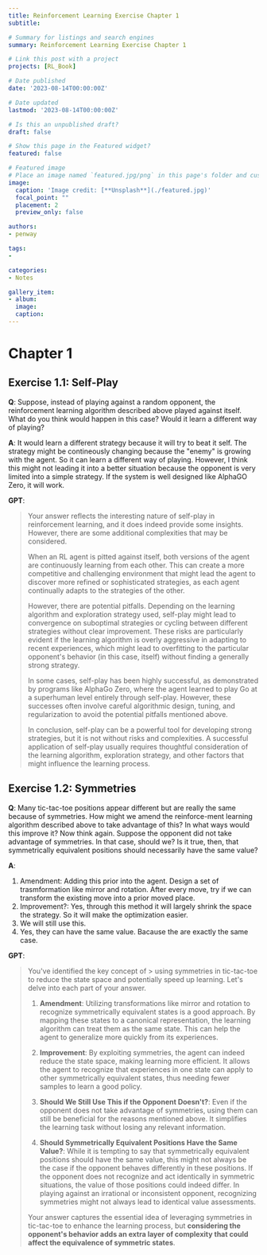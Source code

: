 ```yaml
---
title: Reinforcement Learning Exercise Chapter 1
subtitle: 

# Summary for listings and search engines
summary: Reinforcement Learning Exercise Chapter 1

# Link this post with a project
projects: [RL_Book]

# Date published
date: '2023-08-14T00:00:00Z'

# Date updated
lastmod: '2023-08-14T00:00:00Z'

# Is this an unpublished draft?
draft: false

# Show this page in the Featured widget?
featured: false

# Featured image
# Place an image named `featured.jpg/png` in this page's folder and customize its options here.
image:
  caption: 'Image credit: [**Unsplash**](./featured.jpg)'
  focal_point: ""
  placement: 2
  preview_only: false

authors:
- penway

tags:
- 

categories:
- Notes

gallery_item:
- album: 
  image:
  caption:
---
```


# Chapter 1
## Exercise 1.1: Self-Play
**Q**: Suppose, instead of playing against a random opponent, the reinforcement learning algorithm described above played against itself. What do you think would happen in this case? Would it learn a different way of playing?

**A**: It would learn a different strategy because it will try to beat it self. The strategy might be contineously changing because the "enemy" is growing with the agent. So it can learn a different way of playing. However, I think this might not leading it into a better situation because the opponent is very limited into a simple strategy. If the system is well designed like AlphaGO Zero, it will work.

**GPT**: 
>Your answer reflects the interesting nature of self-play in reinforcement learning, and it does indeed provide some insights. However, there are some additional complexities that may be considered. 
>
>When an RL agent is pitted against itself, both versions of the agent are continuously learning from each other. This can create a more competitive and challenging environment that might lead the agent to discover more refined or sophisticated strategies, as each agent continually adapts to the strategies of the other.
>
>However, there are potential pitfalls. Depending on the learning algorithm and exploration strategy used, self-play might lead to convergence on suboptimal strategies or cycling between different strategies without clear improvement. These risks are particularly evident if the learning algorithm is overly aggressive in adapting to recent experiences, which might lead to overfitting to the particular opponent's behavior (in this case, itself) without finding a generally strong strategy.
>
>In some cases, self-play has been highly successful, as demonstrated by programs like AlphaGo Zero, where the agent learned to play Go at a superhuman level entirely through self-play. However, these successes often involve careful algorithmic design, tuning, and regularization to avoid the potential pitfalls mentioned above.
>
>In conclusion, self-play can be a powerful tool for developing strong strategies, but it is not without risks and complexities. A successful application of self-play usually requires thoughtful consideration of the learning algorithm, exploration strategy, and other factors that might influence the learning process.

## Exercise 1.2: Symmetries
**Q**: Many tic-tac-toe positions appear different but are really the same because of symmetries. How might we amend the reinforce-ment learning algorithm described above to take advantage of this? In what ways would this improve it? Now think again. Suppose the opponent did not take advantage of symmetries. In that case, should we? Is it true, then, that symmetrically equivalent positions should necessarily have the same value?

**A**:
1. Amendment: Adding this prior into the agent. Design a set of trasmformation like mirror and rotation. After every move, try if we can transform the existing move into a prior moved place.
2. Improvement?: Yes, through this method it will largely shrink the space the strategy. So it will make the optimization easier.
3. We will still use this.
4. Yes, they can have the same value. Bacause the are exactly the same case.

**GPT**:
> You've identified the key concept of > using symmetries in tic-tac-toe to reduce the state space and potentially speed up learning. Let's delve into each part of your answer.
> 
> 1. **Amendment**: Utilizing transformations like mirror and rotation to recognize symmetrically equivalent states is a good approach. By mapping these states to a canonical representation, the learning algorithm can treat them as the same state. This can help the agent to generalize more quickly from its experiences.
> 
> 2. **Improvement**: By exploiting symmetries, the agent can indeed reduce the state space, making learning more efficient. It allows the agent to recognize that experiences in one state can apply to other symmetrically equivalent states, thus needing fewer samples to learn a good policy.
> 
> 3. **Should We Still Use This if the Opponent Doesn't?**: Even if the opponent does not take advantage of symmetries, using them can still be beneficial for the reasons mentioned above. It simplifies the learning task without losing any relevant information.
>
> 4. **Should Symmetrically Equivalent Positions Have the Same Value?**: While it is tempting to say that symmetrically equivalent positions should have the same value, this might not always be the case if the opponent behaves differently in these positions. If the opponent does not recognize and act identically in symmetric situations, the value of those positions could indeed differ. In playing against an irrational or inconsistent opponent, recognizing symmetries might not always lead to identical value assessments.
> 
> Your answer captures the essential idea of leveraging symmetries in tic-tac-toe to enhance the learning process, but **considering the opponent's behavior adds an extra layer of complexity that could affect the equivalence of symmetric states**.